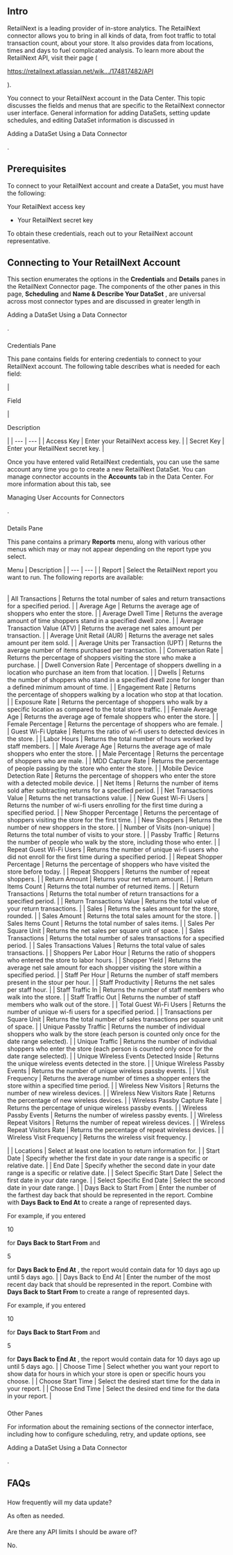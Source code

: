 

Intro
-------

RetailNext is a leading provider of in-store analytics. The RetailNext connector allows you to bring in all kinds of data, from foot traffic to total transaction count, about your store. It also provides data from locations, times and days to fuel complicated analysis. To learn more about the RetailNext API, visit their page (

https://retailnext.atlassian.net/wik.../174817482/API

).


 You connect to your RetailNext account in the Data Center. This topic discusses the fields and menus that are specific to the RetailNext connector user interface. General information for adding DataSets, setting update schedules, and editing DataSet information is discussed in

Adding a DataSet Using a Data Connector

.


 Prerequisites
---------------

To connect to your RetailNext account and create a DataSet, you must have the following:

 Your RetailNext access key
* Your RetailNext secret key

To obtain these credentials, reach out to your RetailNext account representative.


 Connecting to Your RetailNext Account
---------------------------------------


 This section enumerates the options in the
 **Credentials**
 and
 **Details**
 panes in the RetailNext Connector page. The components of the other panes in this page,
 **Scheduling**
 and
 **Name & Describe Your DataSet**
 , are universal across most connector types and are discussed in greater length in

Adding a DataSet Using a Data Connector

.


###

Credentials Pane


 This pane contains fields for entering credentials to connect to your RetailNext account. The following table describes what is needed for each field:


|

Field

|

Description

|
| --- | --- |
|
 Access Key
  |
 Enter your RetailNext access key.
  |
|
 Secret Key
  |
 Enter your RetailNext secret key.
  |


 Once you have entered valid RetailNext credentials, you can use the same account any time you go to create a new RetailNext DataSet. You can manage connector accounts in the
 **Accounts**
 tab in the Data Center. For more information about this tab, see

Managing User Accounts for Connectors

.


###
 Details Pane

This pane contains a primary
 **Reports**
 menu, along with various other menus which may or may not appear depending on the report type you select.


 Menu
  |
 Description
  |
| --- | --- |
|
 Report
  |
 Select the RetailNext report you want to run. The following reports are available:


|  |  |
| --- | --- |
|
 All Transactions
  |
 Returns the total number of sales and return transactions for a specified period.
  |
|
 Average Age
  |
 Returns the average age of shoppers who enter the store.
  |
|
 Average Dwell Time
  |
 Returns the average amount of time shoppers stand in a specified dwell zone.
  |
|
 Average Transaction Value (ATV)
  |
 Returns the average net sales amount per transaction.
  |
|
 Average Unit Retail (AUR)
  |
 Returns the average net sales amount per item sold.
  |
|
 Average Units per Transaction (UPT)
  |
 Returns the average number of items purchased per transaction.
  |
|
 Conversation Rate
  |
 Returns the percentage of shoppers visiting the store who make a purchase.
  |
|
 Dwell Conversion Rate
  |
 Percentage of shoppers dwelling in a location who purchase an item from that location.
  |
|
 Dwells
  |
 Returns the number of shoppers who stand in a specified dwell zone for longer than a defined minimum amount of time.
  |
|
 Engagement Rate
  |
 Returns the percentage of shoppers walking by a location who stop at that location.
  |
|
 Exposure Rate
  |
 Returns the percentage of shoppers who walk by a specific location as compared to the total store traffic.
  |
|
 Female Average Age
  |
 Returns the average age of female shoppers who enter the store.
  |
|
 Female Percentage
  |
 Returns the percentage of shoppers who are female.
  |
|
 Guest Wi-Fi Uptake
  |
 Returns the ratio of wi-fi users to detected devices in the store.
  |
|
 Labor Hours
  |
 Returns the total number of hours worked by staff members.
  |
|
 Male Average Age
  |
 Returns the average age of male shoppers who enter the store.
  |
|
 Male Percentage
  |
 Returns the percentage of shoppers who are male.
  |
|
 MDD Capture Rate
  |
 Returns the percentage of people passing by the store who enter the store.
  |
|
 Mobile Device Detection Rate
  |
 Returns the percentage of shoppers who enter the store with a detected mobile device.
  |
|
 Net Items
  |
 Returns the number of items sold after subtracting returns for a specified period.
  |
|
 Net Transactions Value
  |
 Returns the net transactions value.
  |
|
 New Guest Wi-Fi Users
  |
 Returns the number of wi-fi users enrolling for the first time during a specified period.
  |
|
 New Shopper Percentage
  |
 Returns the percentage of shoppers visiting the store for the first time.
  |
|
 New Shoppers
  |
 Returns the number of new shoppers in the store.
  |
|
 Number of Visits (non-unique)
  |
 Returns the total number of visits to your store.
  |
|
 Passby Traffic
  |
 Returns the number of people who walk by the store, including those who enter.
  |
|
 Repeat Guest Wi-Fi Users
  |
 Returns the number of unique wi-fi users who did not enroll for the first time during a specified period.
  |
|
 Repeat Shopper Percentage
  |
 Returns the percentage of shoppers who have visited the store before today.
  |
|
 Repeat Shoppers
  |
 Returns the number of repeat shoppers.
  |
|
 Return Amount
  |
 Returns your net return amount.
  |
|
 Return Items Count
  |
 Returns the total number of returned items.
  |
|
 Return Transactions
  |
 Returns the total number of return transactions for a specified period.
  |
|
 Return Transactions Value
  |
 Returns the total value of your return transactions.
  |
|
 Sales
  |
 Returns the sales amount for the store, rounded.
  |
|
 Sales Amount
  |
 Returns the total sales amount for the store.
  |
|
 Sales Items Count
  |
 Returns the total number of sales items.
  |
|
 Sales Per Square Unit
  |
 Returns the net sales per square unit of space.
  |
|
 Sales Transactions
  |
 Returns the total number of sales transactions for a specified period.
  |
|
 Sales Transactions Values
  |
 Returns the total value of sales transactions.
  |
|
 Shoppers Per Labor Hour
  |
 Returns the ratio of shoppers who entered the store to labor hours.
  |
|
 Shopper Yield
  |
 Returns the average net sale amount for each shopper visiting the store within a specified period.
  |
|
 Staff Per Hour
  |
 Returns the number of staff members present in the stour per hour.
  |
|
 Staff Productivity
  |
 Returns the net sales per staff hour.
  |
|
 Staff Traffic In
  |
 Returns the number of staff members who walk into the store.
  |
|
 Staff Traffic Out
  |
 Returns the number of staff members who walk out of the store.
  |
|
 Total Guest Wi-Fi Users
  |
 Returns the number of unique wi-fi users for a specified period.
  |
|
 Transactions per Square Unit
  |
 Returns the total number of sales transactions per square unit of space.
  |
|
 Unique Passby Traffic
  |
 Returns the number of individual shoppers who walk by the store (each person is counted only once for the date range selected).
  |
|
 Unique Traffic
  |
 Returns the number of individual shoppers who enter the store (each person is counted only once for the date range selected).
  |
|
 Unique Wireless Events Detected Inside
  |
 Returns the unique wireless events detected in the store.
  |
|
 Unique Wireless Passby Events
  |
 Returns the number of unique wireless passby events.
  |
|
 Visit Frequency
  |
 Returns the average number of times a shopper enters the store within a specified time period.
  |
|
 Wireless New Visitors
  |
 Returns the number of new wireless devices.
  |
|
 Wireless New Visitors Rate
  |
 Returns the percentage of new wireless devices.
  |
|
 Wireless Passby Capture Rate
  |
 Returns the percentage of unique wireless passby events.
  |
|
 Wireless Passby Events
  |
 Returns the number of wireless passby events.
  |
|
 Wireless Repeat Visitors
  |
 Returns the number of repeat wireless devices.
  |
|
 Wireless Repeat Visitors Rate
  |
 Returns the percentage of repeat wireless devices.
  |
|
 Wireless Visit Frequency
  |
 Returns the wireless visit frequency.
  |

|
|
 Locations
  |
 Select at least one location to return information for.
  |
|
 Start Date
  |
 Specify whether the first date in your date range is a specific or relative date.
  |
|
 End Date
  |
 Specify whether the second date in your date range is a specific or relative date.
  |
|
 Select Specific Start Date
  |
 Select the first date in your date range.
  |
|
 Select Specific End Date
  |
 Select the second date in your date range.
  |
|
 Days Back to Start From
  |
 Enter the number of the farthest day back that should be represented in the report. Combine with
 **Days Back to End At**
 to create a range of represented days.


 For example, if you entered

10

for
 **Days Back to Start From**
 and

5

for
 **Days Back to End At**
 , the report would contain data for 10 days ago up until 5 days ago.
  |
|
 Days Back to End At
  |
 Enter the number of the most recent day back that should be represented in the report. Combine with
 **Days Back to Start From**
 to create a range of represented days.


 For example, if you entered

10

for
 **Days Back to Start From**
 and

5

for
 **Days Back to End At**
 , the report would contain data for 10 days ago up until 5 days ago.
  |
|
 Choose Time
  |
 Select whether you want your report to show data for hours in which your store is open or specific hours you choose.
  |
|
 Choose Start Time
  |
 Select the desired start time for the data in your report.
  |
|
 Choose End Time
  |
 Select the desired end time for the data in your report.
  |


###
 Other Panes

For information about the remaining sections of the connector interface, including how to configure scheduling, retry, and update options, see

Adding a DataSet Using a Data Connector

.


 FAQs
------


#####
 How frequently will my data update?

As often as needed.

####
 Are there any API limits I should be aware of?

No.

